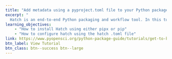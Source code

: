 ```yaml
---
title: "Add metadata using a pyproject.toml file to your Python package"
excerpt: "
  Hatch is an end-to-end Python packaging and workflow tool. In this tutorial, you will install and learn how to configure Hatch for Python packaging."
learning_objectives:
    - "How to install Hatch using either pipx or pip"
    - "How to configure hatch using the hatch .toml file"
link: https://www.pyopensci.org/python-package-guide/tutorials/get-to-know-hatch.html
btn_label: View Tutorial
btn_class: btn--success btn--large
---
```

